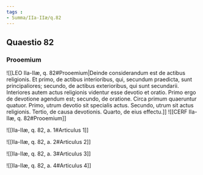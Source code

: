 ```yaml
---
tags : 
- Summa/IIa-IIæ/q.82
---
```


## Quaestio 82

### Prooemium

![[LEO IIa-IIæ, q. 82#Prooemium|Deinde considerandum est de actibus religionis. Et primo, de actibus interioribus, qui, secundum praedicta, sunt principaliores; secundo, de actibus exterioribus, qui sunt secundarii. Interiores autem actus religionis videntur esse devotio et oratio. Primo ergo de devotione agendum est; secundo, de oratione. Circa primum quaeruntur quatuor. Primo, utrum devotio sit specialis actus. Secundo, utrum sit actus religionis. Tertio, de causa devotionis. Quarto, de eius effectu.]]
![[CERF IIa-IIæ, q. 82#Prooemium]]

![[IIa-IIæ, q. 82, a. 1#Articulus 1]]

![[IIa-IIæ, q. 82, a. 2#Articulus 2]]

![[IIa-IIæ, q. 82, a. 3#Articulus 3]]

![[IIa-IIæ, q. 82, a. 4#Articulus 4]]

